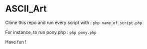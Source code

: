 # ASCII_Art

<p>Clone this repo and run every script with : <code>php name_of_script.php</code></p>


<p>For instance, to run pony.php : <code>php pony.php</code></p>


<p>Have fun !</p>
